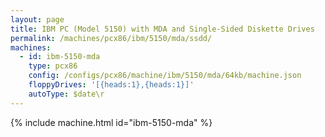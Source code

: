 ```yaml
---
layout: page
title: IBM PC (Model 5150) with MDA and Single-Sided Diskette Drives
permalink: /machines/pcx86/ibm/5150/mda/ssdd/
machines:
  - id: ibm-5150-mda
    type: pcx86
    config: /configs/pcx86/machine/ibm/5150/mda/64kb/machine.json
    floppyDrives: '[{heads:1},{heads:1}]'
    autoType: $date\r
---
```


{% include machine.html id="ibm-5150-mda" %}

